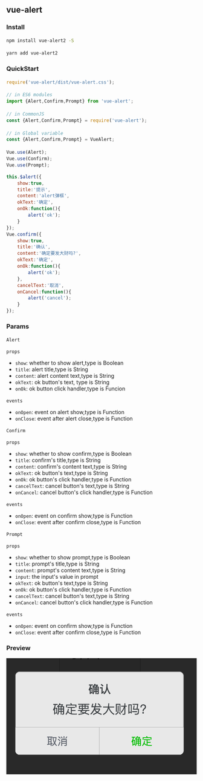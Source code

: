 ## vue-alert

### Install

```bash
npm install vue-alert2 -S

yarn add vue-alert2
```

### QuickStart
```javascript
require('vue-alert/dist/vue-alert.css');

// in ES6 modules
import {Alert,Confirm,Prompt} from 'vue-alert';

// in CommonJS
const {Alert,Confirm,Prompt} = require('vue-alert');

// in Global variable
const {Alert,Confirm,Prompt} = VueAlert;

Vue.use(Alert);
Vue.use(Confirm);
Vue.use(Prompt);
```
```javascript
this.$alert({
    show:true,
    title:'提示',
    content:'alert弹框',
    okText:'确定',
    onOk:function(){
        alert('ok');
    }
});
Vue.confirm({
    show:true,
    title:'确认',
    content:'确定要发大财吗?',
    okText:'确定',
    onOk:function(){
        alert('ok');
    },
    cancelText:'取消',
    onCancel:function(){
        alert('cancel');
    }
});
```

### Params

`Alert`

`props`
- `show`: whether to show alert,type is Boolean
- `title`: alert title,type is String
- `content`: alert content text,type is String
- `okText`: ok button's text, type is String
- `onOk`: ok button click handler,type is Funcion

`events`
- `onOpen`: event on alert show,type is Function
- `onClose`: event after alert close,type is Function

`Confirm`

`props`
- `show`: whether to show confirm,type is Boolean
- `title`: confirm's title,type is String
- `content`: confirm's content text,type is String
- `okText`: ok button's text,type is String
- `onOk`: ok button's click handler,type is Function
- `cancelText`: cancel button's text,type is String
- `onCancel`: cancel button's click handler,type is Function

`events`
- `onOpen`: event on confirm show,type is Function
- `onClose`: event after confirm close,type is Function

`Prompt`

`props`
- `show`: whether to show prompt,type is Boolean
- `title`: prompt's title,type is String
- `content`: prompt's content text,type is String
- `input`: the input's value in prompt
- `okText`: ok button's text,type is String
- `onOk`: ok button's click handler,type is Function
- `cancelText`: cancel button's text,type is String
- `onCancel`: cancel button's click handler,type is Function

`events`
- `onOpen`: event on confirm show,type is Function
- `onClose`: event after confirm close,type is Function

### Preview

![alert image](./doc/alert.png)